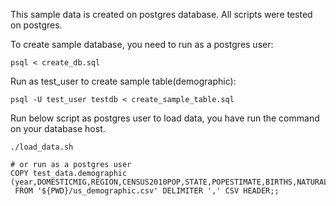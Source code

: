 
This sample data is created on postgres database. All scripts were tested on postgres. 

To create sample database, you need to run as a postgres user:
```
psql < create_db.sql
```

Run as test_user to create sample table(demographic):
```
psql -U test_user testdb < create_sample_table.sql
```

Run below script as postgres user to load data, you have run the command on your database host. 
```
./load_data.sh

# or run as a postgres user 
COPY test_data.demographic (year,DOMESTICMIG,REGION,CENSUS2010POP,STATE,POPESTIMATE,BIRTHS,NATURALINC,INTERNATIONALMIG,DEATHS,ESTIMATESBASE)
 FROM '${PWD}/us_demographic.csv' DELIMITER ',' CSV HEADER;;
```